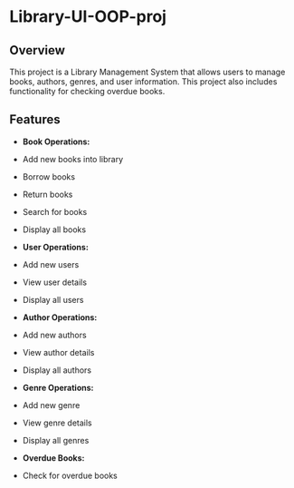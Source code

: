 # Library-UI-OOP-proj

## Overview

This project is a Library Management System that allows users to manage books, authors, genres, and user information. This project also includes functionality for checking overdue books.

## Features

- **Book Operations:**
- Add new books into library
- Borrow books
- Return books
- Search for books
- Display all books

- **User Operations:**
- Add new users
- View user details
- Display all users

- **Author Operations:**
- Add new authors
- View author details
- Display all authors

- **Genre Operations:**
- Add new genre
- View genre details
- Display all genres

- **Overdue Books:**
- Check for overdue books
